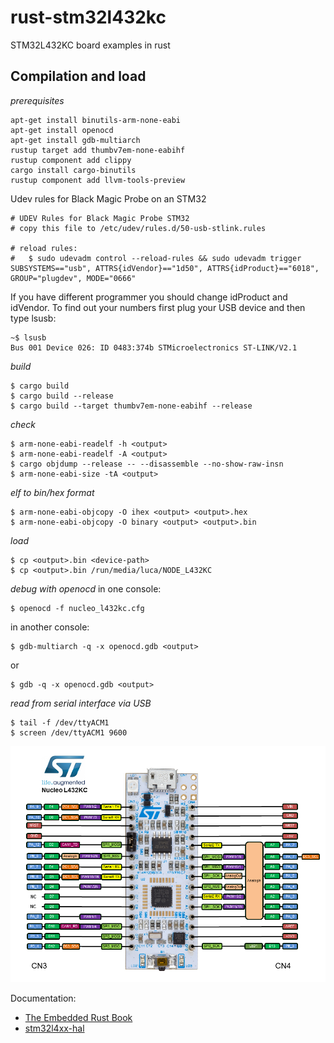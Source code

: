 # rust-stm32l432kc
STM32L432KC board examples in rust

## Compilation and load

*prerequisites*
```console
apt-get install binutils-arm-none-eabi
apt-get install openocd
apt-get install gdb-multiarch
rustup target add thumbv7em-none-eabihf
rustup component add clippy
cargo install cargo-binutils
rustup component add llvm-tools-preview
```
Udev rules for Black Magic Probe on an STM32
```
# UDEV Rules for Black Magic Probe STM32
# copy this file to /etc/udev/rules.d/50-usb-stlink.rules

# reload rules:
#   $ sudo udevadm control --reload-rules && sudo udevadm trigger
SUBSYSTEMS=="usb", ATTRS{idVendor}=="1d50", ATTRS{idProduct}=="6018", GROUP="plugdev", MODE="0666"
```

If you have different programmer you should change idProduct and idVendor. To find out your numbers first plug your USB device and then type lsusb:
```console
~$ lsusb
Bus 001 Device 026: ID 0483:374b STMicroelectronics ST-LINK/V2.1
```

*build*
``` console
$ cargo build
$ cargo build --release
$ cargo build --target thumbv7em-none-eabihf --release  
```

*check*
```
$ arm-none-eabi-readelf -h <output>
$ arm-none-eabi-readelf -A <output>
$ cargo objdump --release -- --disassemble --no-show-raw-insn
$ arm-none-eabi-size -tA <output>
```

*elf to bin/hex format*
``` console
$ arm-none-eabi-objcopy -O ihex <output> <output>.hex 
$ arm-none-eabi-objcopy -O binary <output> <output>.bin 
```

*load*
``` console
$ cp <output>.bin <device-path>
$ cp <output>.bin /run/media/luca/NODE_L432KC
```

*debug with openocd*
in one console:
``` console
$ openocd -f nucleo_l432kc.cfg
```

in another console:
``` console
$ gdb-multiarch -q -x openocd.gdb <output>
```
or
``` console
$ gdb -q -x openocd.gdb <output>
```

*read from serial interface via USB*
``` console
$ tail -f /dev/ttyACM1
$ screen /dev/ttyACM1 9600
```

![](docs/nucleo_l432kc.png)


Documentation:
- [The Embedded Rust Book](https://doc.rust-lang.org/stable/embedded-book/)
- [stm32l4xx-hal](https://github.com/stm32-rs/stm32l4xx-hal)